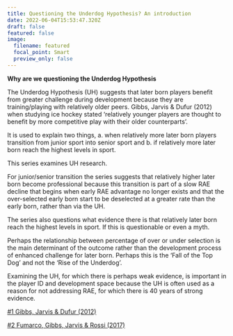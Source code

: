 ```yaml
---
title: Questioning the Underdog Hypothesis? An introduction
date: 2022-06-04T15:53:47.320Z
draft: false
featured: false
image:
  filename: featured
  focal_point: Smart
  preview_only: false
---
```

**Why are we questioning the Underdog Hypothesis**

The Underdog Hypothesis (UH) suggests that later born players benefit from greater challenge during development because they are training/playing with relatively older peers. Gibbs, Jarvis & Dufur (2012) when studying ice hockey stated ‘relatively younger players are thought to benefit by more competitive play with their older counterparts’.

It is used to explain two things, a. when relatively more later born players transition from junior sport into senior sport and b. if relatively more later born reach the highest levels in sport.

This series examines UH research.

For junior/senior transition the series suggests that relatively higher later born become professional because this transition is part of a slow RAE decline that begins when early RAE advantage no longer exists and that the over-selected early born start to be deselected at a greater rate than the early born, rather than via the UH.

The series also questions what evidence there is that relatively later born reach the highest levels in sport. If this is questionable or even a myth.

Perhaps the relationship between percentage of over or under selection is the main determinant of the outcome rather than the development process of enhanced challenge for later born. Perhaps this is the ‘Fall of the Top Dog’ and not the ‘Rise of the Underdog’.

Examining the UH, for which there is perhaps weak evidence, is important in the player ID and development space because the UH is often used as a reason for not addressing RAE, for which there is 40 years of strong evidence.

[\#1 Gibbs, Jarvis & Dufur (2012)](https://onemoresummer.co.uk/post/questioning-the-underdog-hypothesis-1/)[](https://onemoresummer.co.uk/post/questioning-the-underdog-hypothesis-2-fumarco-gibbs-jarvis-rossi/)

[\#2 Fumarco, Gibbs, Jarvis & Rossi (2017)](https://onemoresummer.co.uk/post/questioning-the-underdog-hypothesis-2-fumarco-gibbs-jarvis-rossi/)